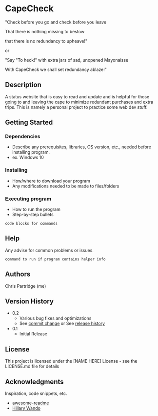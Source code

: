 # CapeCheck

"Check before you go and check before you leave 

That there is nothing missing to bestow

that there is no redundancy to upheave!"

or

"Say "To heck!" with extra jars of sad, unopened Mayonaisse

With CapeCheck we shall set redundancy ablaze!"

## Description

A status website that is easy to read and update and is helpful for those going to and leaving the cape to minimize redundant purchases and extra trips. This is namely a personal project to practice some web dev stuff. 

## Getting Started

### Dependencies

* Describe any prerequisites, libraries, OS version, etc., needed before installing program.
* ex. Windows 10

### Installing

* How/where to download your program
* Any modifications needed to be made to files/folders

### Executing program

* How to run the program
* Step-by-step bullets
```
code blocks for commands
```

## Help

Any advise for common problems or issues.
```
command to run if program contains helper info
```

## Authors
Chris Partridge (me)

## Version History

* 0.2
    * Various bug fixes and optimizations
    * See [commit change]() or See [release history]()
* 0.1
    * Initial Release

## License

This project is licensed under the [NAME HERE] License - see the LICENSE.md file for details

## Acknowledgments

Inspiration, code snippets, etc.
* [awesome-readme](https://github.com/matiassingers/awesome-readme)
* [Hillary Wando](https://medium.com/@hillarywando/how-to-create-a-basic-crud-api-using-python-flask-cd68ef5fd7e3)
